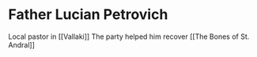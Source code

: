# Father Lucian Petrovich
Local pastor in [[Vallaki]]
The party helped him recover [[The Bones of St. Andral]]